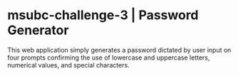 # msubc-challenge-3 | Password Generator
This web application simply generates a password dictated by user input on four prompts confirming the use of lowercase and uppercase letters, numerical values, and special characters.
